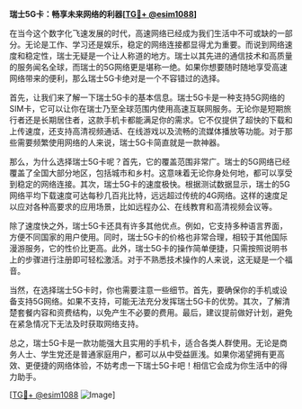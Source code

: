 **瑞士5G卡：畅享未来网络的利器[[TG💪+ @esim1088](https://t.me/s/esim1088)]**

在当今这个数字化飞速发展的时代，高速网络已经成为我们生活中不可或缺的一部分。无论是工作、学习还是娱乐，稳定的网络连接都显得尤为重要。而说到网络速度和稳定性，瑞士无疑是一个让人称道的地方。瑞士以其先进的通信技术和高质量的服务闻名全球，而瑞士的5G网络更是堪称一绝。如果你想要随时随地享受高速网络带来的便利，那么瑞士5G卡绝对是一个不容错过的选择。

首先，让我们来了解一下瑞士5G卡的基本信息。瑞士5G卡是一种支持5G网络的SIM卡，它可以让你在瑞士乃至全球范围内使用高速互联网服务。无论你是短期旅行者还是长期居住者，这款手机卡都能满足你的需求。它不仅提供了超快的下载和上传速度，还支持高清视频通话、在线游戏以及流畅的流媒体播放等功能。对于那些需要频繁使用网络的人来说，瑞士5G卡简直就是一款神器。

那么，为什么选择瑞士5G卡呢？首先，它的覆盖范围非常广。瑞士的5G网络已经覆盖了全国大部分地区，包括城市和乡村。这意味着无论你身处何地，都可以享受到稳定的网络连接。其次，瑞士5G卡的速度极快。根据测试数据显示，瑞士的5G网络平均下载速度可达每秒几百兆比特，远远超过传统的4G网络。这样的速度足以应对各种高要求的应用场景，比如远程办公、在线教育和高清视频会议等。

除了速度快之外，瑞士5G卡还具有许多其他优点。例如，它支持多种语言界面，方便不同国家的用户使用。同时，瑞士5G卡的价格也非常合理，相较于其他国际漫游服务，它的性价比更高。此外，瑞士5G卡的操作简单便捷，只需按照说明书上的步骤进行注册即可轻松激活。对于不熟悉技术操作的人来说，这无疑是一个福音。

当然，在选择瑞士5G卡时，你也需要注意一些细节。首先，要确保你的手机或设备支持5G网络。如果不支持，可能无法充分发挥瑞士5G卡的优势。其次，了解清楚套餐内容和资费结构，以免产生不必要的费用。最后，建议提前做好计划，避免在紧急情况下无法及时获取网络支持。

总之，瑞士5G卡是一款功能强大且实用的手机卡，适合各类人群使用。无论是商务人士、学生党还是普通家庭用户，都可以从中受益匪浅。如果你渴望拥有更高效、更便捷的网络体验，不妨考虑一下瑞士5G卡吧！相信它会成为你生活中的得力助手。

[[TG💪+ @esim1088](https://t.me/s/esim1088) ![Image](https://i.postimg.cc/4NQfJmqS/Snipaste-2025-05-13-00-14-12.png)]